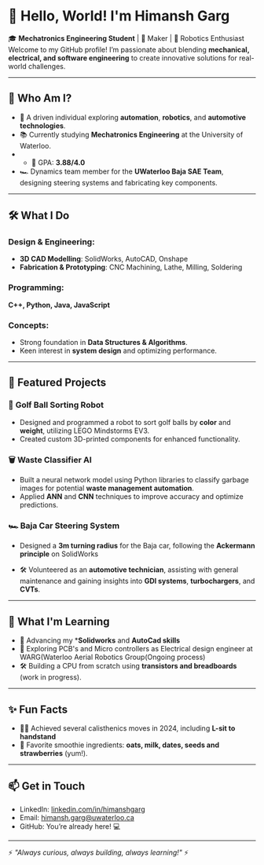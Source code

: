 # 👋 Hello, World! I'm Himansh Garg

🎓 **Mechatronics Engineering Student** | 🔧 Maker | 🤖 Robotics Enthusiast  
Welcome to my GitHub profile! I’m passionate about blending **mechanical, electrical, and software engineering** to create innovative solutions for real-world challenges.

---

## 🚀 **Who Am I?**
- 🌟 A driven individual exploring **automation**, **robotics**, and **automotive technologies**.
- 📚 Currently studying **Mechatronics Engineering** at the University of Waterloo.
- - 🌟 GPA: **3.88/4.0**
- 🏎️ Dynamics team member for the **UWaterloo Baja SAE Team**, designing steering systems and fabricating key components.


---

## 🛠 **What I Do**

### Design & Engineering:
- **3D CAD Modelling**: SolidWorks, AutoCAD, Onshape  
- **Fabrication & Prototyping**: CNC Machining, Lathe, Milling, Soldering

### Programming:
 **C++, Python, Java, JavaScript**


### Concepts:
- Strong foundation in **Data Structures & Algorithms**.  
- Keen interest in **system design** and optimizing performance.  

---

## 📂 **Featured Projects**
### 🏀 **Golf Ball Sorting Robot**
- Designed and programmed a robot to sort golf balls by **color** and **weight**, utilizing LEGO Mindstorms EV3.
- Created custom 3D-printed components for enhanced functionality.  

### 🗑️ **Waste Classifier AI**
- Built a neural network model using Python libraries to classify garbage images for potential **waste management automation**.
- Applied **ANN** and **CNN** techniques to improve accuracy and optimize predictions.

### 🏎️ **Baja Car Steering System**
- Designed a **3m turning radius** for the Baja car, following the **Ackermann principle** on SolidWorks

 - 🛠️ Volunteered as an **automotive technician**, assisting with general maintenance and gaining insights into **GDI systems**, **turbochargers**, and **CVTs**.
---

## 🌱 **What I'm Learning**
- 📐 Advancing my ***Solidworks** and **AutoCad skills**   
- 🤖 Exploring PCB's and Micro controllers as Electrical design engineer at WARG(Waterloo Aerial Robotics Group(Ongoing process) 
- 🛠️ Building a CPU from scratch using **transistors and breadboards** (work in progress).  

---

## ✨ **Fun Facts**
  
- 🤸‍♂️ Achieved several calisthenics moves in 2024, including **L-sit to handstand**
- 🍓 Favorite smoothie ingredients: **oats, milk, dates, seeds and strawberries** (yum!).  

---

## 📫 **Get in Touch**
- LinkedIn: [linkedin.com/in/himanshgarg](https://linkedin.com/in/himanshgarg)  
- Email: [himansh.garg@uwaterloo.ca](mailto:himansh.garg@uwaterloo.ca)  
- GitHub: You’re already here! 💻

---

⚡ *"Always curious, always building, always learning!"* ⚡

<!---
HimanshGarg890/HimanshGarg890 is a ✨ special ✨ repository because its `README.md` (this file) appears on your GitHub profile.
You can click the Preview link to take a look at your changes.
--->
